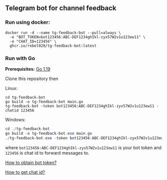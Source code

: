 ## Telegram bot for channel feedback

### Run using docker:

```shell
docker run -d --name tg-feedback-bot --pull=always \
  -e "BOT_TOKEN=bot123456:ABC-DEF1234ghIkl-zyx57W2v1u123ew11" \
  -e "CHAT_ID=123456" \
  ghcr.io/rebel028/tg-feedback-bot:latest
```

### Run with Go
**Prerequisites:** [Go 1.19](https://go.dev/dl/)

Clone this repository then

Linux:
```shell
cd tg-feedback-bot
go build -o tg-feedback-bot main.go
tg-feedback-bot -token bot123456:ABC-DEF1234ghIkl-zyx57W2v1u123ew11 -chatid 123456
```

Windows:
```powershell
cd ./tg-feedback-bot
go build -o tg-feedback-bot.exe main.go
./tg-feedback-bot.exe -token bot123456:ABC-DEF1234ghIkl-zyx57W2v1u123ew11 -chatid 123456
```

where `bot123456:ABC-DEF1234ghIkl-zyx57W2v1u123ew11` is your bot token and `123456` is chat id to forward messages to.

[How to obtain bot token?](https://core.telegram.org/bots/features#botfather)

[How to get chat id?](https://www.google.com/search?q=how+to+get+telegram+chat+id)
